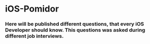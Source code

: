 # iOS-Pomidor
### Here will be published different questions, that every iOS Developer should know. This questions was asked during different job interviews.
